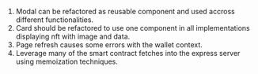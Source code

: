 

1. Modal can be refactored as reusable component and used accross different functionalities.
2. Card should be refactored to use one component in all implementations displaying nft with image and data.
3. Page refresh causes some errors with the wallet context.
4. Leverage many of the smart contract fetches into the express server using memoization techniques.